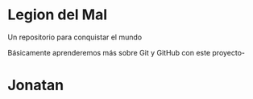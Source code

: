 # Legion del Mal
Un repositorio para conquistar el mundo

Básicamente aprenderemos más sobre Git y GitHub con este proyecto-

# Jonatan



